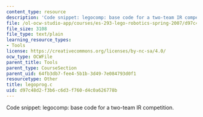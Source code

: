 ```yaml
---
content_type: resource
description: 'Code snippet: legocomp: base code for a two-team IR competition.'
file: /ol-ocw-studio-app/courses/es-293-lego-robotics-spring-2007/d97c48d2f3b6c6d3f760d4c0a626778b_legoprog.c
file_size: 3108
file_type: text/plain
learning_resource_types:
- Tools
license: https://creativecommons.org/licenses/by-nc-sa/4.0/
ocw_type: OCWFile
parent_title: Tools
parent_type: CourseSection
parent_uid: 64fb3db7-fee4-5b1b-3d49-7e084793d0f1
resourcetype: Other
title: legoprog.c
uid: d97c48d2-f3b6-c6d3-f760-d4c0a626778b
---
```

Code snippet: legocomp: base code for a two-team IR competition.
